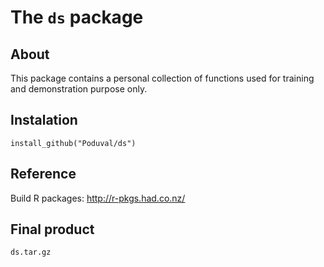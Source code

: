 # The `ds` package

## About
This package contains a personal collection of functions used for training and demonstration purpose only. 

## Instalation 

`install_github("Poduval/ds")`

## Reference
Build R packages: http://r-pkgs.had.co.nz/

## Final product
`ds.tar.gz`
